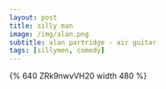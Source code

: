 ```yaml
---
layout: post
title: silly man
image: /img/alan.png
subtitle: alan partridge - air guitar
tags: [sillymen, comedy]
---
```


{% 640 ZRk9nwvVH20 width 480 %}
